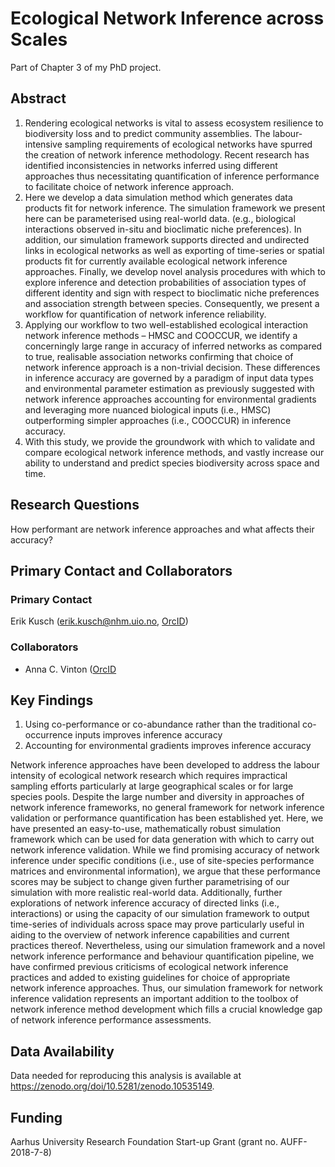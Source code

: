 # Ecological Network Inference across Scales
Part of Chapter 3 of my PhD project.

## Abstract
1.	Rendering ecological networks is vital to assess ecosystem resilience to biodiversity loss and to predict community assemblies. The labour-intensive sampling requirements of ecological networks have spurred the creation of network inference methodology. Recent research has identified inconsistencies in networks inferred using different approaches thus necessitating quantification of inference performance to facilitate choice of network inference approach.
2.	Here we develop a data simulation method which generates data products fit for network inference. The simulation framework we present here can be parameterised using real-world data. (e.g., biological interactions observed in-situ and bioclimatic niche preferences). In addition, our simulation framework supports directed and undirected links in ecological networks as well as exporting of time-series or spatial products fit for currently available ecological network inference approaches. Finally, we develop novel analysis procedures with which to explore inference and detection probabilities of association types of different identity and sign with respect to bioclimatic niche preferences and association strength between species. Consequently, we present a workflow for quantification of network inference reliability.
3.	Applying our workflow to two well-established ecological interaction network inference methods – HMSC and COOCCUR, we identify a concerningly large range in accuracy of inferred networks as compared to true, realisable association networks confirming that choice of network inference approach is a non-trivial decision. These differences in inference accuracy are governed by a paradigm of input data types and environmental parameter estimation as previously suggested with network inference approaches accounting for environmental gradients and leveraging more nuanced biological inputs (i.e., HMSC) outperforming simpler approaches (i.e., COOCCUR) in inference accuracy. 
4. With this study, we provide the groundwork with which to validate and compare ecological network inference methods, and vastly increase our ability to understand and predict species biodiversity across space and time.

## Research Questions
How performant are network inference approaches and what affects their accuracy?

## Primary Contact and Collaborators
### Primary Contact
Erik Kusch (erik.kusch@nhm.uio.no, [OrcID](https://orcid.org/my-orcid?orcid=0000-0002-4984-7646))  

### Collaborators
- Anna C. Vinton ([OrcID](https://orcid.org/0000-0002-8279-1736)

## Key Findings
1. Using co-performance or co-abundance rather than the traditional co-occurrence inputs improves inference accuracy
2. Accounting for environmental gradients improves inference accuracy

Network inference approaches have been developed to address the labour intensity of ecological network research which requires impractical sampling efforts particularly at large geographical scales or for large species pools. Despite the large number and diversity in approaches of network inference frameworks, no general framework for network inference validation or performance quantification has been established yet. Here, we have presented an easy-to-use, mathematically robust simulation framework which can be used for data generation with which to carry out network inference validation. While we find promising accuracy of network inference under specific conditions (i.e., use of site-species performance matrices and environmental information), we argue that these performance scores may be subject to change given further parametrising of our simulation with more realistic real-world data. Additionally, further explorations of network inference accuracy of directed links (i.e., interactions) or using the capacity of our simulation framework to output time-series of individuals across space may prove particularly useful in aiding to the overview of network inference capabilities and current practices thereof.
Nevertheless, using our simulation framework and a novel network inference performance and behaviour quantification pipeline, we have confirmed previous criticisms of ecological network inference practices and added to existing guidelines for choice of appropriate network inference approaches. Thus, our simulation framework for network inference validation represents an important addition to the toolbox of network inference method development which fills a crucial knowledge gap of network inference performance assessments.

## Data Availability
Data needed for reproducing this analysis is available at https://zenodo.org/doi/10.5281/zenodo.10535149.

## Funding
Aarhus University Research Foundation Start-up Grant (grant no. AUFF-2018-7-8) 
